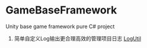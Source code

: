 # GameBaseFramework
Unity base game framework pure C# project

1. 简单自定义Log输出更合理高效的管理项目日志 [LogUtil](./Assets/Editor/doc/LogUtil.md)